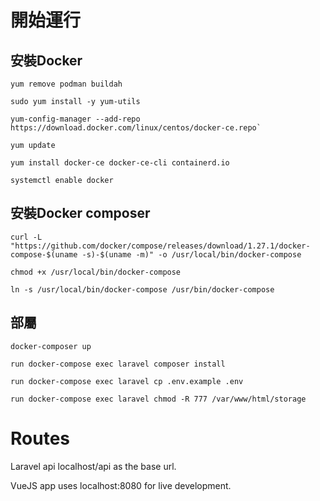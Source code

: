 # 開始運行

## 安裝Docker
```
yum remove podman buildah

sudo yum install -y yum-utils

yum-config-manager --add-repo https://download.docker.com/linux/centos/docker-ce.repo`

yum update

yum install docker-ce docker-ce-cli containerd.io

systemctl enable docker
```
## 安裝Docker composer
```
curl -L "https://github.com/docker/compose/releases/download/1.27.1/docker-compose-$(uname -s)-$(uname -m)" -o /usr/local/bin/docker-compose

chmod +x /usr/local/bin/docker-compose

ln -s /usr/local/bin/docker-compose /usr/bin/docker-compose

```

## 部屬
```
docker-composer up

run docker-compose exec laravel composer install

run docker-compose exec laravel cp .env.example .env

run docker-compose exec laravel chmod -R 777 /var/www/html/storage
```

# Routes

Laravel api localhost/api as the base url.

VueJS app uses localhost:8080 for live development.
